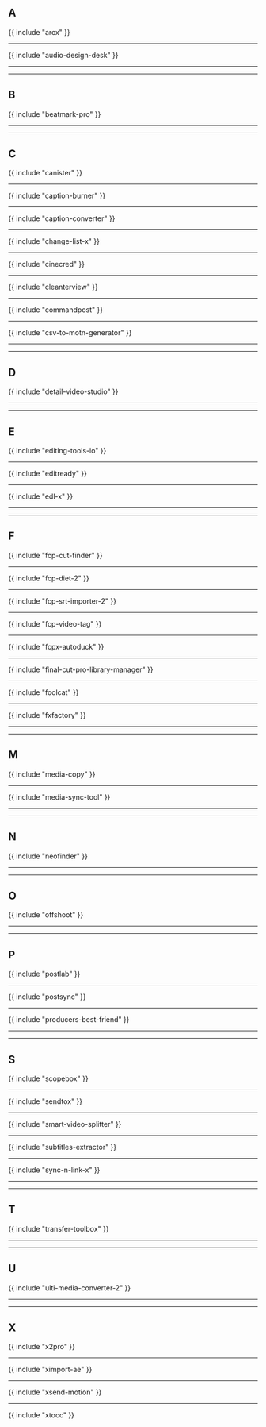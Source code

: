 ## A

{{ include "arcx" }}

---

{{ include "audio-design-desk" }}

---


---

## B

{{ include "beatmark-pro" }}

---


---

## C

{{ include "canister" }}

---

{{ include "caption-burner" }}

---

{{ include "caption-converter" }}

---

{{ include "change-list-x" }}

---

{{ include "cinecred" }}

---

{{ include "cleanterview" }}

---

{{ include "commandpost" }}

---

{{ include "csv-to-motn-generator" }}

---


---

## D

{{ include "detail-video-studio" }}

---


---

## E

{{ include "editing-tools-io" }}

---

{{ include "editready" }}

---

{{ include "edl-x" }}

---


---

## F

{{ include "fcp-cut-finder" }}

---

{{ include "fcp-diet-2" }}

---

{{ include "fcp-srt-importer-2" }}

---

{{ include "fcp-video-tag" }}

---

{{ include "fcpx-autoduck" }}

---

{{ include "final-cut-pro-library-manager" }}

---

{{ include "foolcat" }}

---

{{ include "fxfactory" }}

---


---

## M

{{ include "media-copy" }}

---

{{ include "media-sync-tool" }}

---


---

## N

{{ include "neofinder" }}

---


---

## O

{{ include "offshoot" }}

---


---

## P

{{ include "postlab" }}

---

{{ include "postsync" }}

---

{{ include "producers-best-friend" }}

---


---

## S

{{ include "scopebox" }}

---

{{ include "sendtox" }}

---

{{ include "smart-video-splitter" }}

---

{{ include "subtitles-extractor" }}

---

{{ include "sync-n-link-x" }}

---


---

## T

{{ include "transfer-toolbox" }}

---


---

## U

{{ include "ulti-media-converter-2" }}

---


---

## X

{{ include "x2pro" }}

---

{{ include "ximport-ae" }}

---

{{ include "xsend-motion" }}

---

{{ include "xtocc" }}

